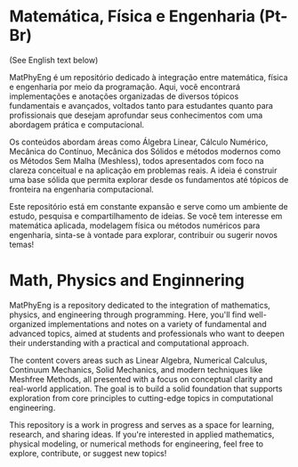 # Matemática, Física e Engenharia (Pt-Br) 

(See English text below)

MatPhyEng é um repositório dedicado à integração entre matemática, física e engenharia por meio da programação. Aqui, você encontrará implementações e anotações organizadas de diversos tópicos fundamentais e avançados, voltados tanto para estudantes quanto para profissionais que desejam aprofundar seus conhecimentos com uma abordagem prática e computacional.

Os conteúdos abordam áreas como Álgebra Linear, Cálculo Numérico, Mecânica do Contínuo, Mecânica dos Sólidos e métodos modernos como os Métodos Sem Malha (Meshless), todos apresentados com foco na clareza conceitual e na aplicação em problemas reais. A ideia é construir uma base sólida que permita explorar desde os fundamentos até tópicos de fronteira na engenharia computacional.

Este repositório está em constante expansão e serve como um ambiente de estudo, pesquisa e compartilhamento de ideias. Se você tem interesse em matemática aplicada, modelagem física ou métodos numéricos para engenharia, sinta-se à vontade para explorar, contribuir ou sugerir novos temas!

# Math, Physics and Enginnering 

MatPhyEng is a repository dedicated to the integration of mathematics, physics, and engineering through programming. Here, you'll find well-organized implementations and notes on a variety of fundamental and advanced topics, aimed at students and professionals who want to deepen their understanding with a practical and computational approach.

The content covers areas such as Linear Algebra, Numerical Calculus, Continuum Mechanics, Solid Mechanics, and modern techniques like Meshfree Methods, all presented with a focus on conceptual clarity and real-world application. The goal is to build a solid foundation that supports exploration from core principles to cutting-edge topics in computational engineering.

This repository is a work in progress and serves as a space for learning, research, and sharing ideas. If you're interested in applied mathematics, physical modeling, or numerical methods for engineering, feel free to explore, contribute, or suggest new topics!

